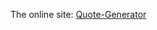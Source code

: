 The online site: <a href="https://lissbethe.github.io/Quote-Generator/" target="_blank">Quote-Generator</a>
